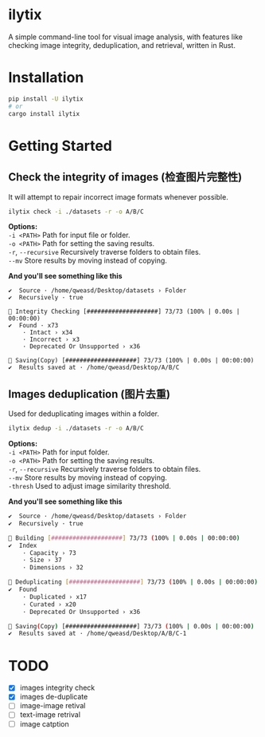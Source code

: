 # ilytix
A simple command-line tool for visual image analysis, with features like checking image integrity, deduplication, and retrieval, written in Rust.

# Installation
```bash
pip install -U ilytix
# or
cargo install ilytix
```

# Getting Started

## Check the integrity of images (检查图片完整性)
It will attempt to repair incorrect image formats whenever possible.  
```bash
ilytix check -i ./datasets -r -o A/B/C
```

**Options:**  
`-i <PATH>` Path for input file or folder.  
`-o <PATH>` Path for setting the saving results.  
`-r`, `--recursive` Recursively traverse folders to obtain files.  
`--mv` Store results by moving instead of copying.

**And you'll see something like this**
```shell
✔  Source · /home/qweasd/Desktop/datasets › Folder
✔  Recursively · true

🐢 Integrity Checking [####################] 73/73 (100% | 0.00s | 00:00:00)
✔  Found · x73
    · Intact › x34
    · Incorrect › x3
    · Deprecated Or Unsupported › x36

🐢 Saving(Copy) [####################] 73/73 (100% | 0.00s | 00:00:00)
✔  Results saved at · /home/qweasd/Desktop/A/B/C
```

## Images deduplication (图片去重)
Used for deduplicating images within a folder.  

```bash
ilytix dedup -i ./datasets -r -o A/B/C
```
**Options:**  
`-i <PATH>` Path for input folder.  
`-o <PATH>` Path for setting the saving results.  
`-r`, `--recursive` Recursively traverse folders to obtain files.  
`--mv` Store results by moving instead of copying.  
`-thresh` Used to adjust image similarity threshold.  

**And you'll see something like this**
```bash
✔  Source · /home/qweasd/Desktop/datasets › Folder
✔  Recursively · true

🐢 Building [####################] 73/73 (100% | 0.00s | 00:00:00)
✔  Index
    · Capacity › 73
    · Size › 37
    · Dimensions › 32

🐢 Deduplicating [####################] 73/73 (100% | 0.00s | 00:00:00)
✔  Found
    · Duplicated › x17
    · Curated › x20
    · Deprecated Or Unsupported › x36

🐢 Saving(Copy) [####################] 73/73 (100% | 0.00s | 00:00:00)
✔  Results saved at · /home/qweasd/Desktop/A/B/C-1

```

# TODO
- [X]  images integrity check
- [X]  images de-duplicate
- [ ]  image-image retival
- [ ]  text-image retrival
- [ ]  image catption
